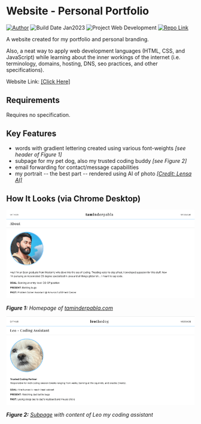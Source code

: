 # Website - Personal Portfolio
[![Author](https://img.shields.io/badge/author-taminderpabla-9cf.svg)](https://github.com/taminderpabla)
![Build Date Jan2023](https://img.shields.io/badge/build_date-Jan2023-brightgreen.svg)
![Project Web Development](https://img.shields.io/badge/project-Web_Development-red.svg)
[![Repo Link](https://img.shields.io/badge/repo-Website-lightgrey.svg)](https://github.com/taminderpabla/website)

A website created for my portfolio and personal branding. 

Also, a neat way to apply web development languages (HTML, CSS, and JavaScript) while learning about the inner workings 
of the internet (i.e. terminology, domains, hosting, DNS, seo practices, and other specifications).

Website Link: [[Click Here]](https://taminderpabla.com)

## Requirements
Requires no specification.

## Key Features
- words with gradient lettering created using various font-weights _[see header of Figure 1]_
- subpage for my pet dog, also my trusted coding buddy _[see Figure 2]_
- email forwarding for contact/message capabilities
- my portrait -- the best part -- rendered using AI of photo _[[Credit: Lensa AI]](https://apps.apple.com/us/app/lensa-ai-photo-video-editor/id1436732536)_

## How It Looks (via Chrome Desktop)
![image of homepage for taminderpabla.com](images/website_homepage.png)

_**Figure 1:** Homepage of [taminderpabla.com](https://taminderpabla.com)_

![image of webpage containing information about Leo the coding buddy](images/website_subpage.png)

_**Figure 2:** [Subpage](https://taminderpabla.com/pages/code-partner-leo.html) with content of Leo my coding assistant_
